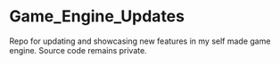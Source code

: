 # Game_Engine_Updates
Repo for updating and showcasing new features in my self made game engine. Source code remains private.

